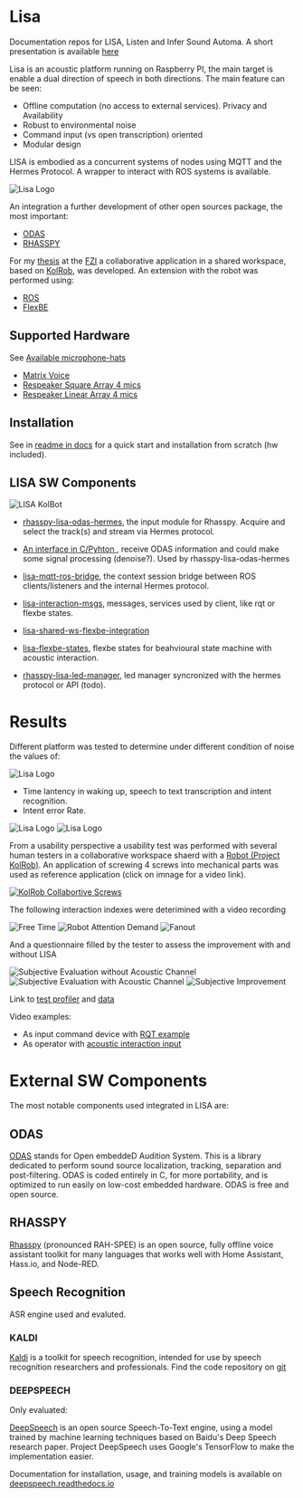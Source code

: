 # Lisa
Documentation repos for LISA, Listen and Infer Sound Automa. A short presentation is available [here](https://www.dropbox.com/s/1ddzlee5ejinccg/liviani_defense_presentation_hires.pdf?dl=0)

Lisa is an acoustic platform running on Raspberry PI, the main target is enable a dual direction of speech in both directions. The main feature can be seen:
* Offline computation (no access to external services). Privacy and Availability
* Robust to environmental noise
* Command input (vs open transcription) oriented
* Modular design

LISA is embodied as a concurrent systems of nodes using MQTT and the Hermes Protocol. A wrapper to interact with ROS systems is available.

![Lisa Logo](https://github.com/lawrence-iviani/lisa/blob/main/img/lisa_logo_%201_lr.png)


An integration a further development of other open sources package, the most important:

* [ODAS](https://github.com/introlab/odas/wiki)
* [RHASSPY](https://rhasspy.readthedocs.io/en/latest/)

For my [thesis](https://www.dropbox.com/s/nq09ug1i9p7nsnz/Liviani_Thesis_booka4_final.pdf?dl=0) at the [FZI](https://www.fzi.de/de/forschung/forschungsfelder/detail/ffeld/service-robotik-und-mobile-manipulation/) a collaborative application in a shared workspace, based on [KolRob](http://kolrob.de/), was developed. 
An extension with the robot was performed using:
* [ROS](https://www.ros.org/)
* [FlexBE](http://wiki.ros.org/flexbe)

## Supported Hardware
See [Available microphone-hats](https://github.com/lawrence-iviani/lisa/blob/main/docs/install.md#microphone-hats)

* [Matrix Voice](https://matrix-io.github.io/matrix-documentation/matrix-voice/overview/)
* [Respeaker Square Array 4 mics](https://wiki.seeedstudio.com/ReSpeaker_4_Mic_Array_for_Raspberry_Pi/)
* [Respeaker Linear Array 4 mics](https://wiki.seeedstudio.com/ReSpeaker_4-Mic_Linear_Array_Kit_for_Raspberry_Pi/)

## Installation

See in  [readme in docs](https://github.com/lawrence-iviani/lisa/blob/main/docs/readme.md) for a quick start and installation from scratch (hw included).


## LISA SW Components

![LISA KolBot](https://github.com/lawrence-iviani/lisa/blob/main/img/LISA-KolRob-integration.png)

* [rhasspy-lisa-odas-hermes](https://github.com/lawrence-iviani/rhasspy-lisa-odas-hermes), the input module for Rhasspy. Acquire and select the track(s) and stream via Hermes protocol.

* [An interface in C/Pyhton ](https://github.com/lawrence-iviani/lisa-odas), receive ODAS information and could make some signal processing (denoise?). Used by rhasspy-lisa-odas-hermes

* [lisa-mqtt-ros-bridge](https://github.com/lawrence-iviani/lisa-mqtt-ros-bridge), the context session bridge between ROS clients/listeners and the internal Hermes protocol.

* [lisa-interaction-msgs](https://github.com/lawrence-iviani/lisa-interaction-msgs), messages, services used by client, like rqt or flexbe states.

* [lisa-shared-ws-flexbe-integration](https://github.com/lawrence-iviani/lisa_shared_ws_flexbe_integration)

* [lisa-flexbe-states](https://github.com/lawrence-iviani/lisa-flexbe-states), flexbe states for beahvioural state machine with acoustic interaction.

* [rhasspy-lisa-led-manager](https://github.com/lawrence-iviani/rhasspy-lisa-led-manager), led manager syncronized with the hermes protocol or API (todo).

# Results

Different platform was tested to determine under different condition of noise the values of:

![Lisa Logo](https://github.com/lawrence-iviani/lisa/blob/main/img/setup_basic.png)

* Time lantency in waking up, speech to text transcription and intent recognition.
* Intent error Rate.

![Lisa Logo](https://github.com/lawrence-iviani/lisa/blob/main/img/snr_vs_ier.png)
![Lisa Logo](https://github.com/lawrence-iviani/lisa/blob/main/img/latency_times_source70db.png)

From a usability perspective a usability test was performed with several human testers in a collaborative workspace shaerd with a [Robot (Project KolRob)](http://kolrob.de/). An application of screwing  4 screws into mechanical parts was used as reference application (click on imnage for a video link).

[![KolRob Collabortive Screws](https://github.com/lawrence-iviani/lisa/blob/main/img/kolbot_3.png)](https://www.youtube.com/watch?v=tPZQSKHbyq8&list=PLNwYeWqirr_4pzVoIIvbSWgzg_S10A9QT&index=10)

The following interaction indexes were deterimined with a video recording

![Free Time](https://github.com/lawrence-iviani/lisa/blob/main/img/FT.png)
![Robot Attention Demand](https://github.com/lawrence-iviani/lisa/blob/main/img/RAD.png)
![Fanout](https://github.com/lawrence-iviani/lisa/blob/main/img/FANOUT.png)


And a questionnaire filled by the tester to assess the improvement with and without LISA

![Subjective Evaluation without Acoustic Channel](https://github.com/lawrence-iviani/lisa/blob/main/img/subj_validation_1.png)
![Subjective Evaluation with Acoustic Channel](https://github.com/lawrence-iviani/lisa/blob/main/img/subj_validation_2.png)
![Subjective Improvement](https://github.com/lawrence-iviani/lisa/blob/main/img/subj_validation_3.png)

Link to [test profiler](https://github.com/lawrence-iviani/lisa_profiler) and [data]()

Video examples:

* As input command device with [RQT example](https://www.dropbox.com/home/video%20lisa?preview=RQT_1.avi)
* As operator with [acoustic interaction input](https://www.dropbox.com/s/i7w6ukjgry3g6cm/operator_kolrob.avi?dl=0)


# External SW Components

The most notable components used integrated in LISA are:

## ODAS
[ODAS](https://github.com/introlab/odas) stands for Open embeddeD Audition System. This is a library dedicated to perform sound source localization, tracking, separation and post-filtering. ODAS is coded entirely in C, for more portability, and is optimized to run easily on low-cost embedded hardware. ODAS is free and open source.


## RHASSPY 

[Rhasspy](https://rhasspy.readthedocs.io/en/latest/) (pronounced RAH-SPEE) is an open source, fully offline voice assistant toolkit for many languages that works well with Home Assistant, Hass.io, and Node-RED.

## Speech Recognition

ASR engine used and evaluted.

### KALDI 

[Kaldi](https://kaldi-asr.org/) is a toolkit for speech recognition, intended for use by speech recognition researchers and professionals. Find the code repository on [git](http://github.com/kaldi-asr/kaldi)

### DEEPSPEECH

Only evaluated:

[DeepSpeech](https://github.com/mozilla/DeepSpeech) is an open source Speech-To-Text engine, using a model trained by machine learning techniques based on Baidu's Deep Speech research paper. Project DeepSpeech uses Google's TensorFlow to make the implementation easier.

Documentation for installation, usage, and training models is available on [deepspeech.readthedocs.io](http://deepspeech.readthedocs.io/?badge=latest)


